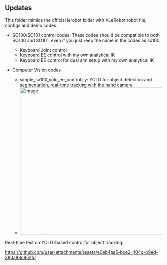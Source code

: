 ## Updates

This folder mimics the official lerobot folder with XLeRobot robot file, configs and demo codes.

- SO100/SO101 control codes: These codes should be compatible to both SO100 and SO101, even if you just keep the name in the codes as so100. 

  - Keyboard Joint control
  - Keyboard EE control with my own analytical IK
  - Keyboard EE control for dual arm setup with my own analytical IK


- Computer Vision codes
  - simple_so100_yolo_ee_control.py: YOLO for object detection and segmentation, real-time tracking with the hand camera
  - <img width="631" height="475" alt="image" src="https://github.com/user-attachments/assets/ea5398ee-dbf1-4dcb-95a4-e6dea4d2c799" />

Real-time test on YOLO-based control for object tracking:

https://github.com/user-attachments/assets/e0eb4aa5-bce2-404c-b9ed-380a83c852fd

